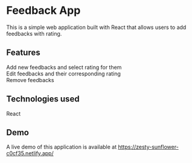 # Feedback App

This is a simple web application built with React that allows users to add feedbacks with rating.

## Features

Add new feedbacks and select rating for them  
Edit feedbacks and their corresponding rating  
Remove feedbacks

## Technologies used

React   

## Demo

A live demo of this application is available at https://zesty-sunflower-c0cf35.netlify.app/
